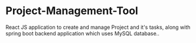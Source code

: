 # Project-Management-Tool
React JS application to create and manage Project and it's tasks, along with spring boot backend application which uses MySQL database..
